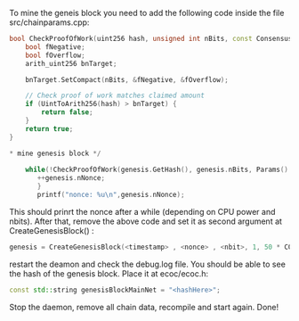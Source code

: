 To mine the geneis block you need to add the following code inside the file src/chainparams.cpp:

```C++
bool CheckProofOfWork(uint256 hash, unsigned int nBits, const Consensus::Params& params) {
    bool fNegative;
    bool fOverflow;
    arith_uint256 bnTarget;

    bnTarget.SetCompact(nBits, &fNegative, &fOverflow);

    // Check proof of work matches claimed amount
    if (UintToArith256(hash) > bnTarget) {
        return false;
    }
    return true;
}

* mine genesis block */
	
	while(!CheckProofOfWork(genesis.GetHash(), genesis.nBits, Params().GetConsensus())) { 
       ++genesis.nNonce;
       }
       printf("nonce: %u\n",genesis.nNonce);

```

This should prinrt the nonce after a while (depending on CPU power and nbits). After that, remove the above code and set it as second argument at  CreateGenesisBlock() :

```C++
genesis = CreateGenesisBlock(<timestamp> , <nonce> , <nbit>, 1, 50 * COIN);
```
restart the deamon and check the debug.log file. You should be able to see the hash of the genesis block. Place it at ecoc/ecoc.h:
```C++
const std::string genesisBlockMainNet = "<hashHere>";
```
 Stop the daemon, remove all chain data, recompile and start again. 
 Done! 